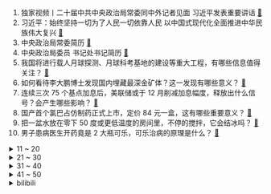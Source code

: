1. 独家视频丨二十届中共中央政治局常委同中外记者见面 习近平发表重要讲话 [:link:](https://www.zhihu.com/question/576393815)
2. 习近平：始终坚持一切为了人民一切依靠人民 以中国式现代化全面推进中华民族伟大复兴 [:link:](https://www.zhihu.com/question/576424335)
3. 中央政治局常委简历 [:link:](https://www.zhihu.com/question/576471507)
4. 中央政治局委员 书记处书记简历 [:link:](https://www.zhihu.com/question/576472423)
5. 我国将进行载人月球探测、月球科考基地的建设等重大工程，有哪些信息值得关注？ [:link:](https://www.zhihu.com/question/561464302)
6. 如何看待李大鹏博士发现国内埋藏最深金矿体？这一发现有哪些意义？ [:link:](https://www.zhihu.com/question/561513487)
7. 连续三次 75 个基点加息后，美联储或于 12 月削减加息幅度，释放出什么信号？会产生哪些影响？ [:link:](https://www.zhihu.com/question/561644078)
8. 国产首个氯巴占仿制药正式上市，定价 84 元一盒，这有哪些重要意义？ [:link:](https://www.zhihu.com/question/561635645)
9. 把一盆水放在零下 50 度或更低温度的房间里，不停的搅拌，它会结冰吗？ [:link:](https://www.zhihu.com/question/65836663)
10. 男子患病医生开药竟是 2 大瓶可乐，可乐治病的原理是什么？ [:link:](https://www.zhihu.com/question/561681118)
<details>
<summary>11 ~ 20</summary>

11. 如何看待新加坡政府回复英国富豪布兰森「发动鸦片战争的国家，没资格在毒品问题上教训亚洲人」？ [:link:](https://www.zhihu.com/question/561685573)
12. 北大医生称「 ICU 里最能暴露人性，但见证更多的还是爱」，如何评价此观点？患者家属应怎样配合医生？ [:link:](https://www.zhihu.com/question/559152257)
13. 程序员为什么 35 岁左右就要淘汰呢？ [:link:](https://www.zhihu.com/question/450919157)
14. 如何看待比亚迪海豚大面积被爆空调出风口喷粉尘？ [:link:](https://www.zhihu.com/question/561317355)
15. 前三季度中国 GDP 同比增长 3.0％，比上半年加快 0.5 个百分点，哪些信息值得关注？ [:link:](https://www.zhihu.com/question/561768769)
16. 如何看待10月21日美国新罕布什尔州一架飞机撞上了一栋公寓楼，机上无人生还？ [:link:](https://www.zhihu.com/question/561714387)
17. 怎么看樊振东大劣势输给王楚钦，为什么 2022 WTT 澳门冠军赛决赛樊振东没有喊一句？ [:link:](https://www.zhihu.com/question/561707422)
18. 如何看待小米王化表示雷军所说「小米汽车全球前五，年销千万」是远期判断，而不是具体时间内的出货量指引？ [:link:](https://www.zhihu.com/question/561356878)
19. 为什么大部分蓝色食物会使人食欲不振，但蓝莓不会? [:link:](https://www.zhihu.com/question/559756030)
20. 苏纳克表示准备好接替特拉斯成为英国新首相，新首相上任将面临哪些挑战？ [:link:](https://www.zhihu.com/question/561742940)
</details>
<details>
<summary>21 ~ 30</summary>

21. 教育部要求职校「双师型」教师占比不低于 50%，这意味着什么？会带来哪些影响？ [:link:](https://www.zhihu.com/question/561691276)
22. 河南一小伙菜地里建微型高铁，如何看待这一兴趣？可能会用到哪些知识或技术？ [:link:](https://www.zhihu.com/question/414392047)
23. M1 如此高的性能在 iPad 上究竟有什么用？ [:link:](https://www.zhihu.com/question/559315283)
24. 孩子一和别人吵架总是自己先被气哭，要怎么引导好呢？ [:link:](https://www.zhihu.com/question/488038648)
25. 50 英寸电视不到 1000 元可购，彩电市场出现了价格、销量均走低，哪些原因导致的？ [:link:](https://www.zhihu.com/question/561649403)
26. 乐高为什么无法仿制？ [:link:](https://www.zhihu.com/question/35558370)
27. 如何评价 Canyon 在 S12 淘汰赛决胜局中凯隐的表现？ [:link:](https://www.zhihu.com/question/561635383)
28. 英国前财相苏纳克已获 100 名保守党议员支持，宣布将参选保守党党首和英国首相，他当选的可能性有多大？ [:link:](https://www.zhihu.com/question/561599966)
29. 如何看待梅德韦杰夫谈对国际局势 5 个看法，呼吁摒弃西方所谓「基于规则的秩序」？ [:link:](https://www.zhihu.com/question/561677625)
30. 算术平均和几何平均之间还存在别的东西吗？ [:link:](https://www.zhihu.com/question/401799654)
</details>
<details>
<summary>31 ~ 40</summary>

31. 长沙发现一例「类孟买血型」，在中国极其罕见仅百余例，什么是类孟买血型？哪些信息值得关注？ [:link:](https://www.zhihu.com/question/561638483)
32. 为什么有些人宁愿选择坐5个小时的高铁，也不愿选择坐2个小时的飞机？ [:link:](https://www.zhihu.com/question/266525950)
33. 美国一空降师数千士兵部署至罗马尼亚，空降师指挥官称「已做好进入乌克兰的准备」，哪些信息值得关注？ [:link:](https://www.zhihu.com/question/561603780)
34. 为什么看完小说后哪怕结局是 HE，也会莫名感到空虚失落？ [:link:](https://www.zhihu.com/question/558789913)
35. 大学期间考下哪些证书比较好？ [:link:](https://www.zhihu.com/question/20078229)
36. 奶爸为照顾妻儿考下「母婴护理师」证书，称「拍不出来嗝儿对不起证书」，男性如何更好地参与育儿过程？ [:link:](https://www.zhihu.com/question/561553553)
37. 止疼片如何知道你到底哪里疼痛，布洛芬真是万能止痛药吗？你了解止疼片真正的服用注意事项吗？ [:link:](https://www.zhihu.com/question/560450944)
38. 2022 WTT澳门冠军赛男单决赛，王楚钦4:3樊振东，如何评价这场比赛？ [:link:](https://www.zhihu.com/question/561708273)
39. 马克龙批美搞「双重标准」，并称这关乎「跨大西洋贸易的诚意」，释放了哪些信息？ [:link:](https://www.zhihu.com/question/561585722)
40. 屏蔽同事、已读不回……你介意同事朋友圈屏蔽你吗？你对「职场微信礼仪」介意吗？ [:link:](https://www.zhihu.com/question/561246607)
</details>
<details>
<summary>41 ~ 50</summary>

41. S12 淘汰赛卫冕冠军 EDG 遭 DRX 让二追三止步八强，如何评价这场比赛？ [:link:](https://www.zhihu.com/question/561740060)
42. 欧洲车企为降低能源成本，考虑将生产线外迁，哪些信息值得关注？ [:link:](https://www.zhihu.com/question/561604770)
43. 中国航天「低价化」时代已来，实现低价化和可重复使用会带来哪些机会？普通人进入太空还远吗？ [:link:](https://www.zhihu.com/question/558740017)
44. CPU 处理器的核心数量为何不是越多越好？ [:link:](https://www.zhihu.com/question/561062272)
45. 你有碰到过什么可爱的外卖小哥吗？ [:link:](https://www.zhihu.com/question/405931761)
46. 今年双十一有哪些年度热卖的 12 代酷睿笔记本值得推荐？双十一购买笔记本要注意什么？ [:link:](https://www.zhihu.com/question/561165213)
47. 22-23 赛季 NBA马刺 114:105 76 人，如何评价这场比赛？ [:link:](https://www.zhihu.com/question/561625204)
48. 如何看待《原神》3.0 版本主线剧情中出现的角色艾尔海森人气很高？ [:link:](https://www.zhihu.com/question/550948809)
49. 双十一买到超出价格惊喜的好物是一种怎么样的体验？ [:link:](https://www.zhihu.com/question/561594126)
50. 能跟我讲一讲你努力学习时的故事吗？ [:link:](https://www.zhihu.com/question/561617237)
</details><details>
<summary>bilibili</summary>

1. 既分高下，也决生死！ [:link:](//www.bilibili.com/video/BV1aP411A7jh)
2. 【鱼肉肉】Lovepotion宅舞 小飞棍摔咯~ [:link:](//www.bilibili.com/video/BV1g8411e7WA)
3. 变废为宝 [:link:](//www.bilibili.com/video/BV1pG4y1H7mG)
4. 我们采访了一位53岁“赛博”母亲，她正在现实中守护去世儿子的灵魂【差评君】 [:link:](//www.bilibili.com/video/BV1Jt4y1u7mT)
5. 《原神》风物集短片-蒙德篇 [:link:](//www.bilibili.com/video/BV1dP411N758)
6. 起床战争 [:link:](//www.bilibili.com/video/BV1oe4y1Y7n5)
7. 苏联人如何对决北极熊？【小约翰】 [:link:](//www.bilibili.com/video/BV1Wm4y1w7F3)
8. 这是云南最好的饭店！ [:link:](//www.bilibili.com/video/BV19P4y1U7DY)
9. 【红颜如霜 | 官方MV 】周杰伦 遇上嘻哈舞团 JABBAWOCKEEZ 就是有新惊喜！ [:link:](//www.bilibili.com/video/BV1SR4y1D7wV)
10. 当杨迪来我的理发店剪头发！ [:link:](//www.bilibili.com/video/BV1Ke4y1U7hk)
<details>
<summary>11 ~ 20</summary>

11. 这都是些啥啊???(3) [:link:](//www.bilibili.com/video/BV1UK411S71Y)
12. “谁不想青史留名呢？有李杜是大唐的幸事也是中华文化的幸事！ ” [:link:](//www.bilibili.com/video/BV1gd4y1y7Ze)
13. 超细节！完整版《家有儿女》，做出来了！ [:link:](//www.bilibili.com/video/BV1bm4y1w7vp)
14. 我的世界：在只有一层垂滴叶的，平坦大陆上生存！ [:link:](//www.bilibili.com/video/BV1LG4y1H78x)
15. 当平时默默无闻的同学突然跳起了极乐净土…… [:link:](//www.bilibili.com/video/BV1Vm4y1w7Ab)
16. 两个人在一起，最重要的是坦诚相待 [:link:](//www.bilibili.com/video/BV1b84y1q7sR)
17. 在？来看个消防器材展示 [:link:](//www.bilibili.com/video/BV1HK411D73j)
18. 男朋友送的星空灯，过节到底是转账好还是送它好？ [:link:](//www.bilibili.com/video/BV1GK411D7sW)
19. 理工男浪漫起来…艺术生都惊呆了 [:link:](//www.bilibili.com/video/BV1pd4y127L8)
20. 比手掌还大的虾，三种做法，两帅小伙吃嗨了！ [:link:](//www.bilibili.com/video/BV1PD4y1k72p)
</details>
<details>
<summary>21 ~ 30</summary>

21. 探访美国网红监狱，帅小伙亲测死囚最后一餐！ [:link:](//www.bilibili.com/video/BV1Xe4y1m71t)
22. 课 堂 请 勿 对 对 子【只因专场】！！！ [:link:](//www.bilibili.com/video/BV1pV4y157hQ)
23. 热搜上细思恐极的“月亮与六便士”事件，暴露当下的病态现象 [:link:](//www.bilibili.com/video/BV1V8411e7j7)
24. 人究竟是为什么而活着？怎么面对死亡？ [:link:](//www.bilibili.com/video/BV1BP411N7Qt)
25. 手绘482张，还原猫和老鼠《捕鼠陷阱》 [:link:](//www.bilibili.com/video/BV1qg41187YW)
26. 《艺术之家》 [:link:](//www.bilibili.com/video/BV1RR4y1D7Ak)
27. 赛博朋克边缘行者 要和露西一起去月球吗？ [:link:](//www.bilibili.com/video/BV1oe411G7Qy)
28. 重返我们的第一次约会，居然… [:link:](//www.bilibili.com/video/BV1pR4y197Cn)
29. 【原神/描改】两百张！魈猫猫妹妹还原猫猫妹妹跳舞 [:link:](//www.bilibili.com/video/BV158411e77V)
30. 东北中学生太爽了吧！花50元在校门口干了4顿饭，舒坦！ [:link:](//www.bilibili.com/video/BV18D4y1r7da)
</details>
<details>
<summary>31 ~ 40</summary>

31. 我终于有了自己的小家！婚房roomtour！ [:link:](//www.bilibili.com/video/BV1RP4y1U7Ns)
32. 爸爸逼迫儿子撕毁心爱的卡片！“报复性惩罚”后果多严重？ [:link:](//www.bilibili.com/video/BV1YG411L749)
33. 生 蚝 天 花 板 [:link:](//www.bilibili.com/video/BV17g41187uW)
34. 现场见证"勇士冠军之夜"揭幕战！全场观众高呼库里MVP！勇士大胜湖人！ [:link:](//www.bilibili.com/video/BV1i8411e7uv)
35. 三年美食博主生涯猛涨20斤，这一天 终于来了！ [:link:](//www.bilibili.com/video/BV1Nt4y1u7RM)
36. 早知道挖三填一这么麻烦… [:link:](//www.bilibili.com/video/BV1hR4y1X71n)
37. 「究竟怎样的结局，才能配得上这一路的颠沛流离」【原神】 [:link:](//www.bilibili.com/video/BV17e4115756)
38. 错过这次 就要两年后才能回家了！-《荧惑归途》【胶囊计划】：火星游子跨越星辰为爱返乡 [:link:](//www.bilibili.com/video/BV1Nt4y1u7cH)
39. 《明日方舟》2022「感谢庆典」活动宣传PV [:link:](//www.bilibili.com/video/BV1rD4y1r7XA)
40. 落单？反杀1000人！我卢俊义没开挂！《水浒传》P43 [:link:](//www.bilibili.com/video/BV1Q14y1j7AA)
</details>
<details>
<summary>41 ~ 50</summary>

41. 魈的多种形态，真的是太美了，素材来自芊芊千千 [:link:](//www.bilibili.com/video/BV1Te4y1i76p)
42. 早两年会这个说不定能踢出一辆库里南 [:link:](//www.bilibili.com/video/BV1DR4y1D7Nk)
43. 《论当今的通话膨胀》 [:link:](//www.bilibili.com/video/BV1he4y1i7cX)
44. 《 人 脉 》 [:link:](//www.bilibili.com/video/BV1414y1j7c2)
45. 老板让我穿猫耳女仆装跳舞，豁出去了…… [:link:](//www.bilibili.com/video/BV1wD4y1k72K)
46. 吕布怒杀潘金莲 [:link:](//www.bilibili.com/video/BV19P411N7ch)
47. 猪排饭 将就吃 [:link:](//www.bilibili.com/video/BV1QN4y1w7kG)
48. 天台回归 活力满满♥shake it！ [:link:](//www.bilibili.com/video/BV1v84y1q7V2)
49. 整只鸡无限续的自助餐你们吃过吗？仨战士冲了！ [:link:](//www.bilibili.com/video/BV1Ke4y1J7u6)
50. 教师vlog｜我昨天…报警了 [:link:](//www.bilibili.com/video/BV1Se4y1m7Hb)
</details>
<details>
<summary>51 ~ 60</summary>

51. 别着急喷！看完视频行不行！ [:link:](//www.bilibili.com/video/BV1Pm4y1w7X2)
52. 睡前小故事 [:link:](//www.bilibili.com/video/BV1nG411L7Wz)
53. 当医学生去看病… [:link:](//www.bilibili.com/video/BV1b84y1q7SE)
54. ⚡等 不 到 金 来⚡ [:link:](//www.bilibili.com/video/BV1De4y1Y7Um)
55. 我们做了一个重大的决定！芬兰家人明制汉服初体验惊艳全场！干饭人疯狂爱上自制刀削面！吃得底朝天！ [:link:](//www.bilibili.com/video/BV1ce4y177Yu)
56. 关于我妈给我买苹果13这件事 [:link:](//www.bilibili.com/video/BV1UK411S7uG)
57. 十八岁被没收东西 [:link:](//www.bilibili.com/video/BV1tG411L7B1)
58. (G)I-DLE最新回归曲Nxde舞蹈接力版公开 [:link:](//www.bilibili.com/video/BV1Rt4y1M7hF)
59. 帮忙看看，这个号废了吗 [:link:](//www.bilibili.com/video/BV1PP411K7qu)
60. 《B站极速版》 [:link:](//www.bilibili.com/video/BV16D4y1r7V7)
</details>
<details>
<summary>61 ~ 70</summary>

61. 用牛鞭鹿鞭羊鞭做个三鞭汤！给自己大补一下！ [:link:](//www.bilibili.com/video/BV1Xd4y1C7ZT)
62. 不心动挑战，但是打起来了 [:link:](//www.bilibili.com/video/BV1He4y177KQ)
63. 这桥......再贪就真没了！！ [:link:](//www.bilibili.com/video/BV1WV4y157JW)
64. 《 加 州 电 竞 旅 馆 》 [:link:](//www.bilibili.com/video/BV1Fe4y1e7be)
65. 小破站第一更就给我的婚礼舞蹈吧 [:link:](//www.bilibili.com/video/BV1e14y1L7eq)
66. 2022年初的梦想，10月就已经全部实现！好运传递！ [:link:](//www.bilibili.com/video/BV1v84y1q7iL)
67. showmaker向众神祈祷，回应他的只有两年前的自己！ [:link:](//www.bilibili.com/video/BV1VV4y1576B)
68. 细！《猫和老鼠》中的小细节与穿帮竟然有这么多！（第二期） [:link:](//www.bilibili.com/video/BV1P8411e7Uw)
69. 片 名 为 寄 16 [:link:](//www.bilibili.com/video/BV1ce4y177J7)
70. 沝子理想中的哥哥,应该就是这个样子！ [:link:](//www.bilibili.com/video/BV18V4y157TL)
</details>
<details>
<summary>71 ~ 80</summary>

71. 【TF家族】《恭喜你发现了宝藏》EP08——宝藏是可以创造的 [:link:](//www.bilibili.com/video/BV1q84y1q7y9)
72. 整活！在女友面前把整瓶水浇到PS5里？她以为几千块报废了！ [:link:](//www.bilibili.com/video/BV1Et4y1u714)
73. 美声女王和干果批发商的爱恨情仇！ [:link:](//www.bilibili.com/video/BV1PK411D7cv)
74. 【S12全球总决赛】淘汰赛 10月22日 RNG vs T1 [:link:](//www.bilibili.com/video/BV1x8411e7kM)
75. 有些人觉得猪肝抹上锅灰很不卫生，居然还放草木灰里面烤，这种做法祖祖辈辈传下来的#爷爷我们给你买 [:link:](//www.bilibili.com/video/BV1JG4y1n7En)
76. “句句不提爱，句句都是爱” [:link:](//www.bilibili.com/video/BV1MV4y1G7ud)
77. 大 锅 炖 派 蒙 [:link:](//www.bilibili.com/video/BV1AD4y1k7jJ)
78. 浮夸程度一般分为轻度、中度、重度和印度 [:link:](//www.bilibili.com/video/BV1Le4y177bv)
79. 笑喷！男人手速比拼大赛 [:link:](//www.bilibili.com/video/BV1qD4y1r7KD)
80. 想要华为保时捷？我送了 [:link:](//www.bilibili.com/video/BV1cV4y1G7qQ)
</details>
<details>
<summary>81 ~ 90</summary>

81. 斯卡蒂：现在是幻想时间 [:link:](//www.bilibili.com/video/BV1eP411A75y)
82. 请把我推给女孩子吧 [:link:](//www.bilibili.com/video/BV17e4y177KA)
83. 《猫猫智商天花板》 [:link:](//www.bilibili.com/video/BV1e14y1j72P)
84. 重铸十月新番荣光！我辈义不容辞！2022十月新番吐槽! [:link:](//www.bilibili.com/video/BV1cK411D7cb)
85. 游 戏 I D 现 状 [:link:](//www.bilibili.com/video/BV1r14y1j7g2)
86. 为腐烂的菠萝蜜安排了一场“火葬” [:link:](//www.bilibili.com/video/BV1Ne4y1J7rG)
87. 快住手，筋膜枪不是这么用的，这么用完全受不了 [:link:](//www.bilibili.com/video/BV1PD4y1r7Et)
88. 【RNG催泪/燃向】2022 全球总决赛 RNG VS T1 四分之一决赛（S12 八强赛）宣传片 江户川杨先森自制 [:link:](//www.bilibili.com/video/BV1QP411N7qE)
89. 时间加速！感受来自天堂制造的压迫感！ [:link:](//www.bilibili.com/video/BV1Ve4y17779)
90. 当一个急性子和一个慢性子变成朋友 [:link:](//www.bilibili.com/video/BV1fe4y1m7dv)
</details>
<details>
<summary>91 ~ 100</summary>

91. 【水果猎人】抱树直接啃柿子，又脆又甜，没有涩涩！ [:link:](//www.bilibili.com/video/BV1vP4y1U7Uk)
92. 男搭档的千层套路！ [:link:](//www.bilibili.com/video/BV1D14y1j76d)
93. 应是天仙狂醉，乱把白云揉碎 [:link:](//www.bilibili.com/video/BV1Zm4y1c7HT)
94. 高手在民间！孩子们足球从三楼掉下来，男子两脚两次精准踢回。 [:link:](//www.bilibili.com/video/BV1Td4y1y7Uk)
95. 【青柳尊哉】“四川料理？我开动啦！” [:link:](//www.bilibili.com/video/BV1p14y1j7UZ)
96. 蓝色妖姬是什么梗【梗指南】 [:link:](//www.bilibili.com/video/BV1Te4y1e7FJ)
97. 中字【MV首播】Taylor Swift新专首单 《Anti-Hero》 [:link:](//www.bilibili.com/video/BV1SK411S7xg)
98. 空 哥 溜 面 🤪 🍜 [:link:](//www.bilibili.com/video/BV1PW4y1E7vC)
99. 【ITZY】 "Boys Like You" M/V [:link:](//www.bilibili.com/video/BV1JK411D71b)
100. 边熬夜边健身，你的身体会发生哪些变化？ [:link:](//www.bilibili.com/video/BV1814y1j7Sn)
</details></details>